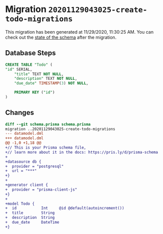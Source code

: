 # Migration `20201129043025-create-todo-migrations`

This migration has been generated at 11/29/2020, 11:30:25 AM.
You can check out the [state of the schema](./schema.prisma) after the migration.

## Database Steps

```sql
CREATE TABLE "Todo" (
"id" SERIAL,
    "title" TEXT NOT NULL,
    "description" TEXT NOT NULL,
    "due_date" TIMESTAMP(3) NOT NULL,

    PRIMARY KEY ("id")
)
```

## Changes

```diff
diff --git schema.prisma schema.prisma
migration ..20201129043025-create-todo-migrations
--- datamodel.dml
+++ datamodel.dml
@@ -1,0 +1,18 @@
+// This is your Prisma schema file,
+// learn more about it in the docs: https://pris.ly/d/prisma-schema
+
+datasource db {
+  provider = "postgresql"
+  url = "***"
+}
+
+generator client {
+  provider = "prisma-client-js"
+}
+
+model Todo {
+  id           Int     @id @default(autoincrement())
+  title        String
+  description  String
+  due_date     DateTime
+}
```


